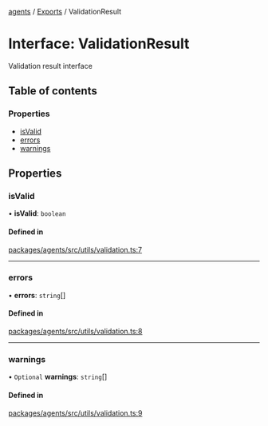 <!-- 
 ⚠️  AUTO-GENERATED FILE - DO NOT EDIT MANUALLY
 This file is automatically generated by scripts/docs-generator.js
 To make changes, edit the source TypeScript files or update the generator script
-->

[agents](../../) / [Exports](../modules) / ValidationResult

# Interface: ValidationResult

Validation result interface

## Table of contents

### Properties

- [isValid](ValidationResult#isvalid)
- [errors](ValidationResult#errors)
- [warnings](ValidationResult#warnings)

## Properties

### isValid

• **isValid**: `boolean`

#### Defined in

[packages/agents/src/utils/validation.ts:7](https://github.com/woojubb/robota/blob/87419dbb26faf50d7f1d60ae717fbe215743d1f6/packages/agents/src/utils/validation.ts#L7)

___

### errors

• **errors**: `string`[]

#### Defined in

[packages/agents/src/utils/validation.ts:8](https://github.com/woojubb/robota/blob/87419dbb26faf50d7f1d60ae717fbe215743d1f6/packages/agents/src/utils/validation.ts#L8)

___

### warnings

• `Optional` **warnings**: `string`[]

#### Defined in

[packages/agents/src/utils/validation.ts:9](https://github.com/woojubb/robota/blob/87419dbb26faf50d7f1d60ae717fbe215743d1f6/packages/agents/src/utils/validation.ts#L9)
